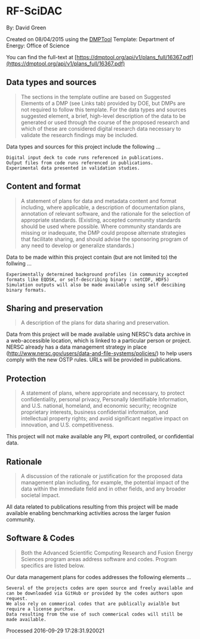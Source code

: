 # RF-SciDAC

By: David Green

Created on 08/04/2015 using the [DMPTool](https://dmp.cdlib.org/) Template: Department of Energy: Office of Science

You can find the full-text at [https://dmptool.org/api/v1/plans_full/16367.pdf](https://dmptool.org/api/v1/plans_full/16367.pdf) 

## Data types and sources

> The sections in the template outline are based on Suggested Elements of a DMP (see Links tab) provided by DOE, but DMPs are not required to follow this template. For the data types and sources suggested element, a brief, high-level description of the data to be generated or used through the course of the proposed research and which of these are considered digital research data necessary to validate the research findings may be included.


Data types and sources for this project include the following ...


	Digital input deck to code runs referenced in publications.
	Output files from code runs referenced in publications.
	Experimental data presented in validation studies.



## Content and format

> A statement of plans for data and metadata content and format including, where applicable, a description of documentation plans, annotation of relevant software, and the rationale for the selection of appropriate standards. (Existing, accepted community standards should be used where possible. Where community standards are missing or inadequate, the DMP could propose alternate strategies that facilitate sharing, and should advise the sponsoring program of any need to develop or generalize standards.)

Data to be made within this project contain (but are not limited to) the follwing ...


	Experimentally determined background profiles (in community accepted formats like EQDSK, or self-describing binary : netCDF, HDF5)
	Simulation outputs will also be made available using self descibing binary formats.



## Sharing and preservation

> A description of the plans for data sharing and preservation.

Data from this project will be made available using NERSC&rsquo;s data archive in a web-accessible location, which is linked to a particular person or project. NERSC already has a data management strategy in place (http://www.nersc.gov/users/data-and-file-systems/policies/) to help users comply with the new OSTP rules. URLs will be provided in publications.


## Protection

> A statement of plans, where appropriate and necessary, to protect confidentiality, personal privacy, Personally Identifiable Information, and U.S. national, homeland, and economic security; recognize proprietary interests, business confidential information, and intellectual property rights; and avoid significant negative impact on innovation, and U.S. competitiveness.

This project will not make available any PII, export controlled, or confidential data.


## Rationale

> A discussion of the rationale or justification for the proposed data management plan including, for example, the potential impact of the data within the immediate field and in other fields, and any broader societal impact.

All data related to publications resulting from this project will be made available enabling benchmarking activities across the larger fusion community.


## Software & Codes

> Both the Advanced Scientific Computing Research and Fusion Energy Sciences program areas address software and codes. Program specifics are listed below.

Our data management plans for codes addresses the following elements ...


	Several of the projects codes are open source and freely available and can be downloaded via GitHub or provided by the codes authors upon request.
	We also rely on commerical codes that are publically avialble but require a license purchse.
	Data resulting from the use of such commerical codes will still be made available.





Processed 2016-09-29 17:28:31.920021
